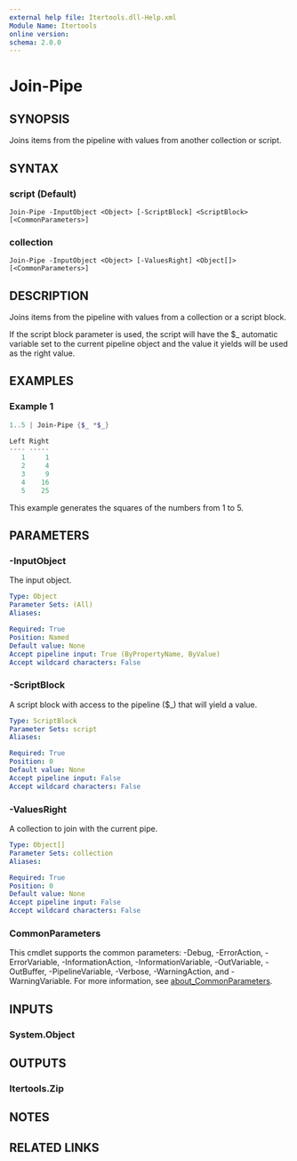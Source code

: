 ```yaml
---
external help file: Itertools.dll-Help.xml
Module Name: Itertools
online version:
schema: 2.0.0
---
```


# Join-Pipe

## SYNOPSIS
Joins items from the pipeline with values from another collection or script.

## SYNTAX

### script (Default)
```
Join-Pipe -InputObject <Object> [-ScriptBlock] <ScriptBlock> [<CommonParameters>]
```

### collection
```
Join-Pipe -InputObject <Object> [-ValuesRight] <Object[]> [<CommonParameters>]
```

## DESCRIPTION
Joins items from the pipeline with values from a collection or a script block.

If the script block parameter is used, the script will have the $_ automatic variable set to the current pipeline object and the value it yields will be used as the right value.

## EXAMPLES

### Example 1
```powershell
1..5 | Join-Pipe {$_ *$_}

Left Right
---- -----
   1     1
   2     4
   3     9
   4    16
   5    25
```

This example generates the squares of the numbers from 1 to 5.

## PARAMETERS

### -InputObject
The input object.

```yaml
Type: Object
Parameter Sets: (All)
Aliases:

Required: True
Position: Named
Default value: None
Accept pipeline input: True (ByPropertyName, ByValue)
Accept wildcard characters: False
```

### -ScriptBlock
A script block with access to the pipeline ($_) that will yield a value.

```yaml
Type: ScriptBlock
Parameter Sets: script
Aliases:

Required: True
Position: 0
Default value: None
Accept pipeline input: False
Accept wildcard characters: False
```

### -ValuesRight
A collection to join with the current pipe.

```yaml
Type: Object[]
Parameter Sets: collection
Aliases:

Required: True
Position: 0
Default value: None
Accept pipeline input: False
Accept wildcard characters: False
```

### CommonParameters
This cmdlet supports the common parameters: -Debug, -ErrorAction, -ErrorVariable, -InformationAction, -InformationVariable, -OutVariable, -OutBuffer, -PipelineVariable, -Verbose, -WarningAction, and -WarningVariable. For more information, see [about_CommonParameters](http://go.microsoft.com/fwlink/?LinkID=113216).

## INPUTS

### System.Object

## OUTPUTS

### Itertools.Zip

## NOTES

## RELATED LINKS

